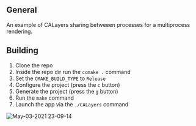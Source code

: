 ## General
An example of CALayers sharing betweeen processes for a multiprocess rendering. 

## Building 

1. Clone the repo 
2. Inside the repo dir run the `ccmake .` command
3. Set the `CMAKE_BUILD_TYPE` to `Release` 
4. Configure the project (press the `c` button)
5. Generate the project (press the `g` button)
6. Run the `make` command
7. Launch the app via the `./CALayers` command

![May-03-2021 23-09-14](https://user-images.githubusercontent.com/18038697/117010503-8992db00-acf5-11eb-81f4-73b4a4d1181e.gif)
